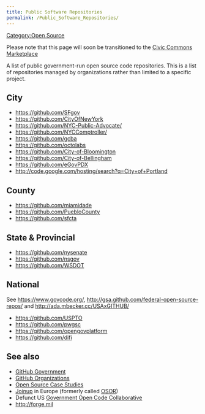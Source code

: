 ```yaml
---
title: Public Software Repositories
permalink: /Public_Software_Repositories/
---
```


[Category:Open Source](/Category:Open_Source "wikilink")

Please note that this page will soon be transitioned to the [Civic Commons Marketplace](http://marketplace.civiccommons.org)

A list of public government-run open source code repositories. This is a list of repositories managed by organizations rather than limited to a specific project.

## City

-   <https://github.com/SFgov>
-   <https://github.com/CityOfNewYork>
-   <https://github.com/NYC-Public-Advocate/>
-   <https://github.com/NYCComptroller/>
-   <https://github.com/gcba>
-   <https://github.com/octolabs>
-   <https://github.com/City-of-Bloomington>
-   <https://github.com/City-of-Bellingham>
-   <https://github.com/eGovPDX>
-   <http://code.google.com/hosting/search?q=City+of+Portland>

## County

-   <https://github.com/miamidade>
-   <https://github.com/PuebloCounty>
-   <https://github.com/sfcta>

## State & Provincial

-   <https://github.com/nysenate>
-   <https://github.com/nsgov>
-   <https://github.com/WSDOT>

## National

See <https://www.govcode.org/>, <http://gsa.github.com/federal-open-source-repos/> and <http://ada.mbecker.cc/USAxGITHUB/>

-   <https://github.com/USPTO>
-   <https://github.com/pwgsc>
-   <https://github.com/opengovplatform>
-   <https://github.com/difi>

## See also

-   [GitHub Government](http://government.github.com/)
-   [GitHub Organizations](/GitHub_Organizations "wikilink")
-   [Open Source Case Studies](/Open_Source_Case_Studies "wikilink")
-   [Joinup](http://joinup.ec.europa.eu/) in Europe (formerly called [OSOR](http://osor.eu))
-   Defunct US [Government Open Code Collaborative](/GOCC "wikilink")
-   <http://forge.mil>
